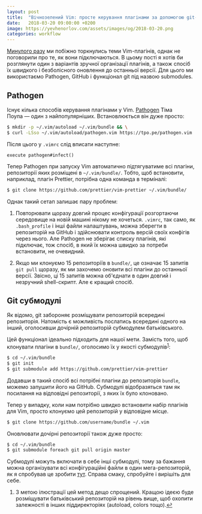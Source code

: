 ```yaml
---
layout: post
title:  "Вічнозелений Vim: просте керування плагінами за допомогою git-субмодулів"
date:   2018-03-20 09:00:00 +0200
image: https://yevhenorlov.com/assets/images/og/2018-03-20.png
categories: workflow
---
```


[Минулого разу](/workflow/2018/03/19/vim-for-hipsters.html) ми побіжно торкнулись теми Vim-плагінів, однак не поговорили про те, 
як вони підключаються. В цьому пості я хотів би розглянути один з варіантів зручної організації
плагінів, а також спосіб їх швидкого і безболісного оновлення до останньої
версії. Для цього ми використаємо Pathogen, GitHub і функціонал git під назвою
submodules.

## Pathogen

Існує кілька способів керування плагінами у Vim. [Pathogen](https://github.com/tpope/vim-pathogen)
Тіма Поупа&nbsp;— один з найпопулярніших. Встановлюється він дуже просто:

```bash
$ mkdir -p ~/.vim/autoload ~/.vim/bundle && \
$ curl -LSso ~/.vim/autoload/pathogen.vim https://tpo.pe/pathogen.vim
```

Після цього у `.vimrc` слід вписати наступне:

```
execute pathogen#infect()
```

Тепер Pathogen при запуску Vim автоматично підтягуватиме всі плагіни,
репозиторії яких розміщені в `~/.vim/bundle/`. Тобто, щоб встановити,
наприклад, плагін Prettier, потрібна одна команда в терміналі:

```bash
$ git clone https://github.com/prettier/vim-prettier ~/.vim/bundle/
```

Однак такий сетап залишає пару проблем:

1. Повторювати щоразу довгий процес конфігурації розгортаючи
   середовище на новій машині нікому не хочеться. `.vimrc`, так само, як
   `.bash_profile` і інші файли налаштувань, можна зберегти в репозиторій
   на GitHub і здійснювати контроль версій своїх конфігів через
   нього. Але Pathogen не зберігає списку плагінів, які підключає,
   тож спосіб, в який їх можна швидко за потреби встановити, не очевидний.

2. Якщо ми клонуємо 15 репозиторіїв в `bundle/`, це означає
   15 запитів `git pull` щоразу, як ми захочемо оновити всі плагіни до останньої
   версії. Звісно, ці 15 запитів можна об'єднати в один довгий і незручний shell-скрипт. 
   Але є кращий спосіб.

## Git субмодулі

Як відомо, git забороняє розміщувати репозиторій всередині репозиторія.
Натомість є можливість послатись всередині одного на інший,
оголосивши дочірній репозиторій субмодулем батьківського.

Цей функціонал ідеально підходить для нашої мети. Замість того, щоб клонувати
плагіни в `bundle/`, оголосимо їх у якості субмодулів<sup><a href="#fn1" id="ref1">1</a></sup>:

```bash
$ cd ~/.vim/bundle
$ git init
$ git submodule add https://github.com/prettier/vim-prettier
```

Додавши в такий спосіб всі потрібні плагіни до репозиторія `bundle`, можемо
запушити його на GitHub. Субмодулі відобразяться там як посилання на відповідні
репозиторії, з яких їх було клоновано.

Тепер у випадку, коли нам потрібно швидко встановити набір плагінів для Vim,
просто клонуємо цей репозиторій у відповідне місце.

```bash
$ git clone https://github.com/username/bundle ~/.vim
```

Оновлювати дочірні репозиторії також дуже просто:

```bash
$ cd ~/.vim/bundle
$ git submodule foreach git pull origin master
```

Субмодулі можуть включати в себе інші субмодулі, тому за бажання можна
організувати всі конфігураційні файли в один мега-репозиторій, як я спробував
це зробити [тут](https://github.com/yevhenorlov/dotfiles). Справа смаку, спробуйте і вирішіть для себе.

<aside class="footnotes">
  <ol>
    <li id="fn1">З метою ілюстрації цей метод дещо спрощений. Кращою ідеєю
    буде розміщувати батьківський репозиторій на рівень вище, щоб охопити
    залежності в інших піддиректоріях (autoload, colors тощо).<a href="#ref1" title="Повернутися до зноски 1 в тексті.">&#8617;</a></li>
  </ol>
</aside>
